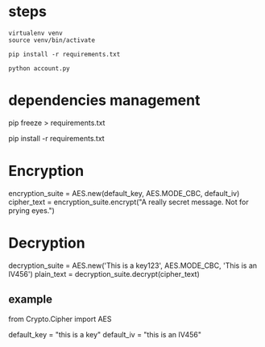 
# steps

```
virtualenv venv
source venv/bin/activate

pip install -r requirements.txt

python account.py

```

# dependencies management

pip freeze > requirements.txt

pip install -r requirements.txt


# Encryption
encryption_suite = AES.new(default_key, AES.MODE_CBC, default_iv)
cipher_text = encryption_suite.encrypt("A really secret message. Not for prying eyes.")

# Decryption
decryption_suite = AES.new('This is a key123', AES.MODE_CBC, 'This is an IV456')
plain_text = decryption_suite.decrypt(cipher_text)

## example
from Crypto.Cipher import AES

default_key = "this is a key"
default_iv = "this is an IV456"
